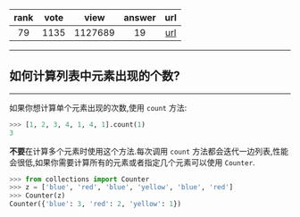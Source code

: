 
| rank | vote | view | answer | url |
|:-:|:-:|:-:|:-:|:-:|
|79|1135|1127689|19| [url](http://stackoverflow.com/questions/2600191/how-to-count-the-occurrences-of-a-list-item) |
***

## 如何计算列表中元素出现的个数?

***

如果你想计算单个元素出现的次数,使用 `count` 方法:

```python
>>> [1, 2, 3, 4, 1, 4, 1].count(1)
3
```

**不要**在计算多个元素时使用这个方法.每次调用 `count` 方法都会迭代一边列表,性能会很低,如果你需要计算所有的元素或者指定几个元素可以使用 `Counter`.

```python
>>> from collections import Counter
>>> z = ['blue', 'red', 'blue', 'yellow', 'blue', 'red']
>>> Counter(z)
Counter({'blue': 3, 'red': 2, 'yellow': 1})
```
